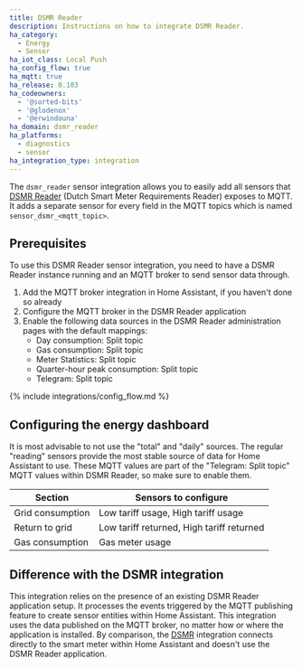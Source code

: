 ```yaml
---
title: DSMR Reader
description: Instructions on how to integrate DSMR Reader.
ha_category:
  - Energy
  - Sensor
ha_iot_class: Local Push
ha_config_flow: true
ha_mqtt: true
ha_release: 0.103
ha_codeowners:
  - '@sorted-bits'
  - '@glodenox'
  - '@erwindouna'
ha_domain: dsmr_reader
ha_platforms:
  - diagnostics
  - sensor
ha_integration_type: integration
---
```


The `dsmr_reader` sensor integration allows you to easily add all sensors that [DSMR Reader](https://dsmr-reader.readthedocs.io/en/latest/) (Dutch Smart Meter Requirements Reader) exposes to MQTT. It adds a separate sensor for every field in the MQTT topics which is named `sensor_dsmr_<mqtt_topic>`.

## Prerequisites

To use this DSMR Reader sensor integration, you need to have a DSMR Reader instance running and an MQTT broker to send sensor data through.

1. Add the MQTT broker integration in Home Assistant, if you haven't done so already
2. Configure the MQTT broker in the DSMR Reader application
3. Enable the following data sources in the DSMR Reader administration pages with the default mappings:
   - Day consumption: Split topic
   - Gas consumption: Split topic
   - Meter Statistics: Split topic
   - Quarter-hour peak consumption: Split topic
   - Telegram: Split topic

{% include integrations/config_flow.md %}

## Configuring the energy dashboard

It is most advisable to not use the "total" and "daily" sources. The regular "reading" sensors provide the most stable source of data for Home Assistant to use. These MQTT values are part of the "Telegram: Split topic" MQTT values within DSMR Reader, so make sure to enable them.

| Section          | Sensors to configure                        |
| ---------------- | ------------------------------------------- |
| Grid consumption | Low tariff usage, High tariff usage         |
| Return to grid   | Low tariff returned, High tariff returned   |
| Gas consumption  | Gas meter usage                             |

## Difference with the DSMR integration

This integration relies on the presence of an existing DSMR Reader application setup. It processes the events triggered by the MQTT publishing feature to create sensor entities within Home Assistant. This integration uses the data published on the MQTT broker, no matter how or where the application is installed. By comparison, the [DSMR](/integrations/dsmr/) integration connects directly to the smart meter within Home Assistant and doesn't use the DSMR Reader application.
